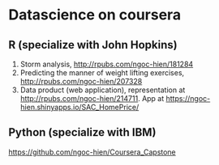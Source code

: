 # Datascience on coursera
## R (specialize with John Hopkins)
1. Storm analysis, http://rpubs.com/ngoc-hien/181284
2. Predicting the manner of weight lifting exercises,
   http://rpubs.com/ngoc-hien/207328
3. Data product (web application), representation at http://rpubs.com/ngoc-hien/214711.
   App at https://ngoc-hien.shinyapps.io/SAC_HomePrice/

## Python (specialize with IBM)
https://github.com/ngoc-hien/Coursera_Capstone
